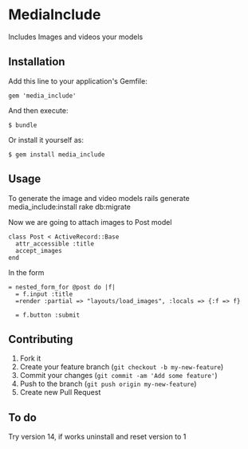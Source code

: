 # MediaInclude

Includes Images and videos your models

## Installation

Add this line to your application's Gemfile:

    gem 'media_include'

And then execute:

    $ bundle

Or install it yourself as:

    $ gem install media_include

## Usage
To generate the image and video models 
    rails generate media_include:install
    rake db:migrate

Now we are going to attach images to Post model

	class Post < ActiveRecord::Base
	  attr_accessible :title
	  accept_images
	end

In the form

	= nested_form_for @post do |f|
      = f.input :title
	  =render :partial => "layouts/load_images", :locals => {:f => f}

	  = f.button :submit




## Contributing

1. Fork it
2. Create your feature branch (`git checkout -b my-new-feature`)
3. Commit your changes (`git commit -am 'Add some feature'`)
4. Push to the branch (`git push origin my-new-feature`)
5. Create new Pull Request



## To do 

 Try version 14, if works uninstall and reset version to 1





